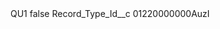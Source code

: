 <?xml version="1.0" encoding="UTF-8"?>
<CustomMetadata xmlns="http://soap.sforce.com/2006/04/metadata" xmlns:xsi="http://www.w3.org/2001/XMLSchema-instance" xmlns:xsd="http://www.w3.org/2001/XMLSchema">
    <label>QU1</label>
    <protected>false</protected>
    <values>
        <field>Record_Type_Id__c</field>
        <value xsi:type="xsd:string">01220000000AuzI</value>
    </values>
</CustomMetadata>
